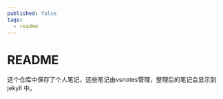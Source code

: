 ```yaml
---
published: false
tags:
  - readme
---
```


# README

这个仓库中保存了个人笔记，这些笔记由vsnotes管理，整理后的笔记会显示到 jekyll 中。
